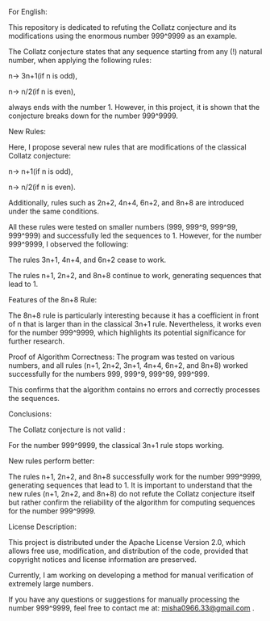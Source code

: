 For English: 

This repository is dedicated to refuting the Collatz conjecture and its modifications using the enormous number 999^9999 as an example.

The Collatz conjecture states that any sequence starting from any (!) natural number, when applying the following rules:

n→ 3n+1(if n is odd),

n→ n/2(if n is even),

always ends with the number 1. However, in this project, it is shown that the conjecture breaks down for the number 999^9999.

New Rules:

Here, I propose several new rules that are modifications of the classical Collatz conjecture:

n→ n+1(if n is odd),

n→ n/2(if n is even).

Additionally, rules such as 2n+2, 4n+4, 6n+2, and 8n+8 are introduced under the same conditions.

All these rules were tested on smaller numbers (999, 999^9, 999^99, 999^999) and successfully led the sequences to 1. However, for the number 999^9999, I observed the following:

The rules 3n+1, 4n+4, and 6n+2 cease to work.

The rules n+1, 2n+2, and 8n+8 continue to work, generating sequences that lead to 1.

Features of the 8n+8 Rule:

The 8n+8 rule is particularly interesting because it has a coefficient in front of n that is larger than in the classical 3n+1 rule. Nevertheless, it works even for the number 999^9999, which highlights its potential significance for further research.

Proof of Algorithm Correctness:
The program was tested on various numbers, and all rules (n+1, 2n+2, 3n+1, 4n+4, 6n+2, and 8n+8) worked successfully for the numbers 999, 999^9, 999^99, 999^999.

This confirms that the algorithm contains no errors and correctly processes the sequences.

Conclusions:

The Collatz conjecture is not valid :

For the number 999^9999, the classical 3n+1 rule stops working.

New rules perform better:

The rules n+1, 2n+2, and 8n+8 successfully work for the number 999^9999, generating sequences that lead to 1.
It is important to understand that the new rules (n+1, 2n+2, and 8n+8) do not refute the Collatz conjecture itself but rather confirm the reliability of the algorithm for computing sequences for the number 999^9999.

License Description:

This project is distributed under the Apache License Version 2.0, which allows free use, modification, and distribution of the code, provided that copyright notices and license information are preserved.

Currently, I am working on developing a method for manual verification of extremely large numbers.

If you have any questions or suggestions for manually processing the number 999^9999, feel free to contact me at: misha0966.33@gmail.com .
